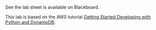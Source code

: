 See the lab sheet is available on Blackboard.

This lab is based on the AWS tutorial [Getting Started Developing with Python and DynamoDB](https://docs.aws.amazon.com/amazondynamodb/latest/developerguide/GettingStarted.Python.html). 
